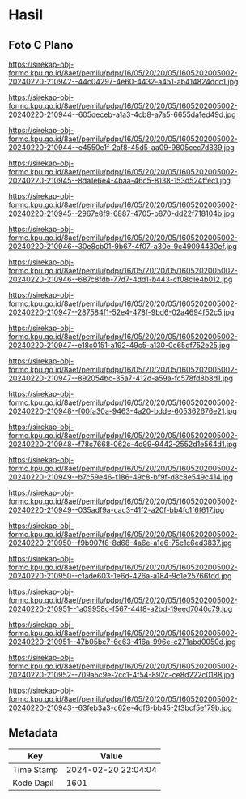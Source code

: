 # Hasil

## Foto C Plano

https://sirekap-obj-formc.kpu.go.id/8aef/pemilu/pdpr/16/05/20/20/05/1605202005002-20240220-210942--44c04297-4e60-4432-a451-ab414824ddc1.jpg

https://sirekap-obj-formc.kpu.go.id/8aef/pemilu/pdpr/16/05/20/20/05/1605202005002-20240220-210944--605deceb-a1a3-4cb8-a7a5-6655da1ed49d.jpg

https://sirekap-obj-formc.kpu.go.id/8aef/pemilu/pdpr/16/05/20/20/05/1605202005002-20240220-210944--e4550e1f-2af8-45d5-aa09-9805cec7d839.jpg

https://sirekap-obj-formc.kpu.go.id/8aef/pemilu/pdpr/16/05/20/20/05/1605202005002-20240220-210945--8da1e6e4-4baa-46c5-8138-153d524ffec1.jpg

https://sirekap-obj-formc.kpu.go.id/8aef/pemilu/pdpr/16/05/20/20/05/1605202005002-20240220-210945--2967e8f9-6887-4705-b870-dd22f718104b.jpg

https://sirekap-obj-formc.kpu.go.id/8aef/pemilu/pdpr/16/05/20/20/05/1605202005002-20240220-210946--30e8cb01-9b67-4f07-a30e-9c49094430ef.jpg

https://sirekap-obj-formc.kpu.go.id/8aef/pemilu/pdpr/16/05/20/20/05/1605202005002-20240220-210946--687c8fdb-77d7-4dd1-b443-cf08c1e4b012.jpg

https://sirekap-obj-formc.kpu.go.id/8aef/pemilu/pdpr/16/05/20/20/05/1605202005002-20240220-210947--287584f1-52e4-478f-9bd6-02a4694f52c5.jpg

https://sirekap-obj-formc.kpu.go.id/8aef/pemilu/pdpr/16/05/20/20/05/1605202005002-20240220-210947--e18c0151-a192-49c5-a130-0c65df752e25.jpg

https://sirekap-obj-formc.kpu.go.id/8aef/pemilu/pdpr/16/05/20/20/05/1605202005002-20240220-210947--892054bc-35a7-412d-a59a-fc578fd8b8d1.jpg

https://sirekap-obj-formc.kpu.go.id/8aef/pemilu/pdpr/16/05/20/20/05/1605202005002-20240220-210948--f00fa30a-9463-4a20-bdde-605362676e21.jpg

https://sirekap-obj-formc.kpu.go.id/8aef/pemilu/pdpr/16/05/20/20/05/1605202005002-20240220-210948--f78c7668-062c-4d99-9442-2552d1e564d1.jpg

https://sirekap-obj-formc.kpu.go.id/8aef/pemilu/pdpr/16/05/20/20/05/1605202005002-20240220-210949--b7c59e46-f186-49c8-bf9f-d8c8e549c414.jpg

https://sirekap-obj-formc.kpu.go.id/8aef/pemilu/pdpr/16/05/20/20/05/1605202005002-20240220-210949--035adf9a-cac3-41f2-a20f-bb4fc1f6f617.jpg

https://sirekap-obj-formc.kpu.go.id/8aef/pemilu/pdpr/16/05/20/20/05/1605202005002-20240220-210950--f9b907f8-8d68-4a6e-a1e6-75c1c6ed3837.jpg

https://sirekap-obj-formc.kpu.go.id/8aef/pemilu/pdpr/16/05/20/20/05/1605202005002-20240220-210950--c1ade603-1e6d-426a-a184-9c1e25766fdd.jpg

https://sirekap-obj-formc.kpu.go.id/8aef/pemilu/pdpr/16/05/20/20/05/1605202005002-20240220-210951--1a09958c-f567-44f8-a2bd-19eed7040c79.jpg

https://sirekap-obj-formc.kpu.go.id/8aef/pemilu/pdpr/16/05/20/20/05/1605202005002-20240220-210951--47b05bc7-6e63-416a-996e-c271abd0050d.jpg

https://sirekap-obj-formc.kpu.go.id/8aef/pemilu/pdpr/16/05/20/20/05/1605202005002-20240220-210952--709a5c9e-2cc1-4f54-892c-ce8d222c0188.jpg

https://sirekap-obj-formc.kpu.go.id/8aef/pemilu/pdpr/16/05/20/20/05/1605202005002-20240220-210943--63feb3a3-c62e-4df6-bb45-2f3bcf5e179b.jpg


## Metadata

| Key        | Value               |
| ---------- | ------------------- |
| Time Stamp | 2024-02-20 22:04:04 |
| Kode Dapil | 1601                |



